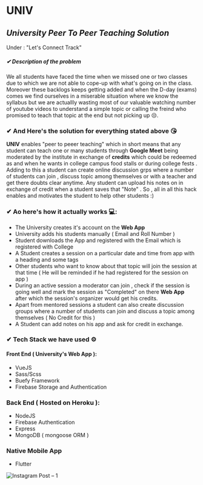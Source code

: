 # UNIV 
## _University Peer To Peer Teaching Solution_
Under : "Let's Connect Track"
 ##### ✔ Description  of the problem
 We all students have faced the time when we missed one or two classes due to which we are not able to cope-up with what's going on in the class. Moreover these backlogs keeps getting added and when the D-day (exams) comes we find ourselves in a miserable situation where we know the syllabus but we are actuallly wasting most of our valuable watching number of youtube videos to understand a simple topic or calling the freind who promised to teach that topic at the end but not picking up 😒.
### ✔  And Here's the solution for everything stated above 😘
**UNIV** enables "peer to peeer teaching" which in short means that any student can teach one or many students through  **Google Meet** being moderated by the institute in exchange of **credits** which  could be redeemed as and when he wants in college campus food stalls or during college fests . Adding to this  a student can create online discussion grps where a number of students can join , discuss topic among themselves or with a teacher and get there doubts clear anytime. Any student can upload his notes on in exchange of credit when a student saves that "Note" . So , all in all this hack enables and motivates the student to help other students :)

### ✔  Ao here's how it actually works 💻:
- The University creates it's account on the **Web App**
- University adds his students manually ( Email and Roll Number )
- Student downloads the App and registered with the Email which is registered with College
- A Student creates a session on a particular date and time from app with a heading and some tags
- Other students who want to know about that topic will join the session at that time ( He will  be reminded if he had registered for the session on app )
- During an active session a moderator can join , check if the session is going well and mark the session as "Completed" on there  **Web App**  after which the session's organizer would get his credits.
- Apart from mentored sessions a student can also create discussion groups where a number of students can join and discuss a topic among themselves ( No Credit for this )
- A Student can add notes on his app and  ask for  credit in exchange.

### ✔  Tech Stack we have used ⚙

#### Front End ( University's Web App ):
- VueJS 
- Sass/Scss
- Buefy Framework
- Firebase Storage and Authentication
### Back End  ( Hosted on Heroku ):
- NodeJS
- Firebase Authentication
- Express
- MongoDB ( mongoose ORM )
### Native Mobile App 
- Flutter

![Instagram Post – 1](https://user-images.githubusercontent.com/59276987/109385463-0c746f80-791a-11eb-89d9-33a60c133527.png)











